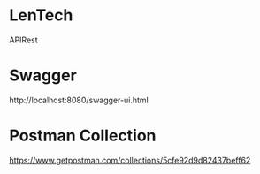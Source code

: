 # LenTech
APIRest

# Swagger
http://localhost:8080/swagger-ui.html

# Postman Collection
https://www.getpostman.com/collections/5cfe92d9d82437beff62
